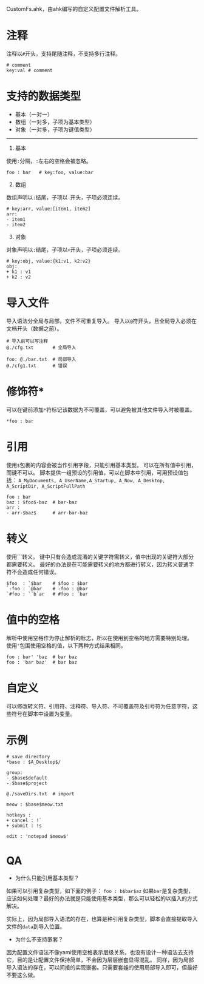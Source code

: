 CustomFs.ahk，由ahk编写的自定义配置文件解析工具。

# 注释
注释以`#`开头，支持尾随注释，不支持多行注释。
```text
# comment
key:val # comment
```

# 支持的数据类型
- 基本（一对一）
- 数组（一对多，子项为基本类型）
- 对象（一对多，子项为键值类型）

---

1. 基本

使用`:`分隔，`:`左右的空格会被忽略。
```text
foo : bar   # key:foo, value:bar
```

2. 数组

数组声明以`:`结尾，子项以`-`开头，子项必须连续。
```text
# key:arr, value:[item1, item2]
arr:
- item1
- item2
```

3. 对象

对象声明以`:`结尾，子项以`+`开头，子项必须连续。
```text
# key:obj, value:{k1:v1, k2:v2}
obj:
+ k1 : v1
+ k2 : v2
```

# 导入文件
导入语法分全局与局部，文件不可重复导入。
导入以`@`符开头，且全局导入必须在文档开头（数据之前）。
```text
# 导入前可以写注释
@./cfg.txt       # 全局导入

foo: @./bar.txt  # 局部导入
@./cfg1.txt      # 错误
```
# 修饰符*
可以在键前添加`*`符标记该数据为不可覆盖，可以避免被其他文件导入时被覆盖。
```text
*foo : bar
```

# 引用
使用`$`包裹的内容会被当作引用字段，只能引用基本类型。
可以在所有值中引用，而键不可以。
脚本提供一组预设的引用值，可以在脚本中引用，可用预设值包括：
```A_MyDocuments, A_UserName,A_Startup, A_Now, A_Desktop, A_ScriptDir, A_ScriptFullPath```
```text
foo : bar
baz : $foo$-baz  # bar-baz
arr :
- arr-$baz$      # arr-bar-baz
```

# 转义
使用`\``转义。
键中只有会造成混淆的关键字符需转义，值中出现的关键符大部分都需要转义。
最好的办法是在可能需要转义的地方都进行转义，因为转义普通字符不会造成任何错误。
```text
$foo  : `$bar    # $foo : $bar
`-foo : `@bar    # -foo : @bar
`#foo : ``b`ar   # #foo : `bar
```

# 值中的空格
解析中使用空格作为停止解析的标志，所以在使用到空格的地方需要特别处理。
使用`'`包围使用空格的值，以下两种方式结果相同。
```text
foo : bar' 'baz  # bar baz
foo : 'bar baz'  # bar baz
```

# 自定义
可以修改转义符、引用符、注释符、导入符、不可覆盖符及引号符为任意字符，这些符号在脚本中设置为变量。

# 示例
```text
# save directory
*base : $A_Desktop$/

group:
- $base$default
- $base$project
```

```text
@./saveDirs.txt  # import

meow : $base$meow.txt

hotkeys :
+ cancel : !`
+ submit : !s

edit : 'notepad $meow$'
```

# QA
- 为什么只能引用基本类型？

如果可以引用复杂类型，如下面的例子：
```foo : b$bar$az```
如果`bar`是复杂类型，应该如何处理？最好的办法就是只能使用基本类型，那么可以轻松的以插入的方式解决。

实际上，因为局部导入语法的存在，也算是种引用复杂类型，脚本会直接提取导入文件的`data`到导入位置。

- 为什么不支持嵌套？

因为配置文件语法不像yaml使用空格表示层级关系，也没有设计一种语法去支持它，目的是让配置文件保持简单，不会因为层层嵌套显得混乱。
同样，因为局部导入语法的存在，可以间接的实现嵌套。只需要套娃的使用局部导入即可，但最好不要这么做。
